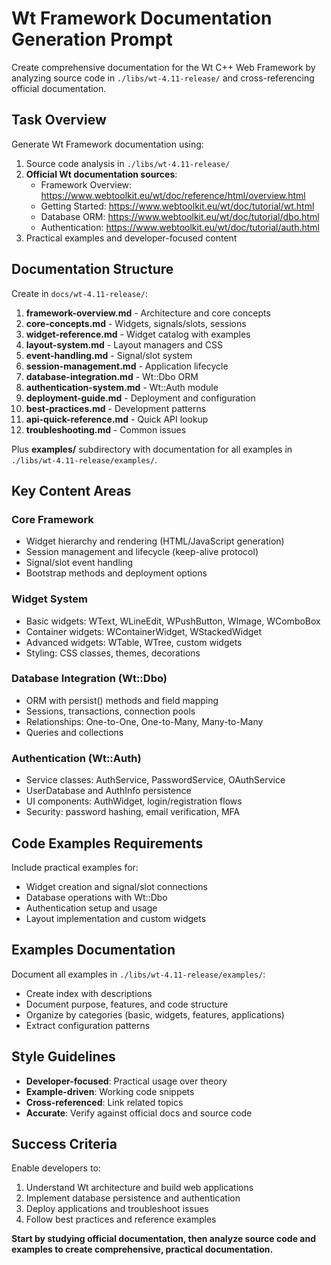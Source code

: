 # Wt Framework Documentation Generation Prompt

Create comprehensive documentation for the Wt C++ Web Framework by analyzing source code in `./libs/wt-4.11-release/` and cross-referencing official documentation.

## Task Overview

Generate Wt Framework documentation using:
1. Source code analysis in `./libs/wt-4.11-release/`
2. **Official Wt documentation sources**:
   - Framework Overview: https://www.webtoolkit.eu/wt/doc/reference/html/overview.html
   - Getting Started: https://www.webtoolkit.eu/wt/doc/tutorial/wt.html
   - Database ORM: https://www.webtoolkit.eu/wt/doc/tutorial/dbo.html
   - Authentication: https://www.webtoolkit.eu/wt/doc/tutorial/auth.html
3. Practical examples and developer-focused content

## Documentation Structure

Create in `docs/wt-4.11-release/`:

1. **framework-overview.md** - Architecture and core concepts
2. **core-concepts.md** - Widgets, signals/slots, sessions
3. **widget-reference.md** - Widget catalog with examples
4. **layout-system.md** - Layout managers and CSS
5. **event-handling.md** - Signal/slot system
6. **session-management.md** - Application lifecycle
7. **database-integration.md** - Wt::Dbo ORM
8. **authentication-system.md** - Wt::Auth module
9. **deployment-guide.md** - Deployment and configuration
10. **best-practices.md** - Development patterns
11. **api-quick-reference.md** - Quick API lookup
12. **troubleshooting.md** - Common issues

Plus **examples/** subdirectory with documentation for all examples in `./libs/wt-4.11-release/examples/`.

## Key Content Areas

### Core Framework
- Widget hierarchy and rendering (HTML/JavaScript generation)
- Session management and lifecycle (keep-alive protocol)
- Signal/slot event handling
- Bootstrap methods and deployment options

### Widget System
- Basic widgets: WText, WLineEdit, WPushButton, WImage, WComboBox
- Container widgets: WContainerWidget, WStackedWidget
- Advanced widgets: WTable, WTree, custom widgets
- Styling: CSS classes, themes, decorations

### Database Integration (Wt::Dbo)
- ORM with persist() methods and field mapping
- Sessions, transactions, connection pools
- Relationships: One-to-One, One-to-Many, Many-to-Many
- Queries and collections

### Authentication (Wt::Auth)
- Service classes: AuthService, PasswordService, OAuthService
- UserDatabase and AuthInfo persistence
- UI components: AuthWidget, login/registration flows
- Security: password hashing, email verification, MFA

## Code Examples Requirements

Include practical examples for:
- Widget creation and signal/slot connections
- Database operations with Wt::Dbo
- Authentication setup and usage
- Layout implementation and custom widgets

## Examples Documentation

Document all examples in `./libs/wt-4.11-release/examples/`:
- Create index with descriptions
- Document purpose, features, and code structure
- Organize by categories (basic, widgets, features, applications)
- Extract configuration patterns

## Style Guidelines

- **Developer-focused**: Practical usage over theory
- **Example-driven**: Working code snippets
- **Cross-referenced**: Link related topics
- **Accurate**: Verify against official docs and source code

## Success Criteria

Enable developers to:
1. Understand Wt architecture and build web applications
2. Implement database persistence and authentication
3. Deploy applications and troubleshoot issues
4. Follow best practices and reference examples

**Start by studying official documentation, then analyze source code and examples to create comprehensive, practical documentation.**
